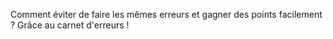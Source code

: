 Comment éviter de faire les mêmes erreurs et gagner des points facilement ? Grâce au carnet d'erreurs !







